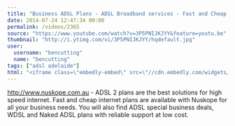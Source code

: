 ```yaml
---
title: "Business ADSL Plans - ADSL Broadband services - Fast and Cheap Internet Plans"
date: 2014-07-24 12:47:34 00:00
permalink: /videos/2365
source: "https://www.youtube.com/watch?v=3P5PNIJKJYY&feature=youtu.be"
thumbnail: "http://i.ytimg.com/vi/3P5PNIJKJYY/hqdefault.jpg"
user:
  username: "bencutting"
  name: "bencutting"
tags: ["adsl adelaide"]
html: "<iframe class=\"embedly-embed\" src=\"//cdn.embedly.com/widgets/media.html?src=http%3A%2F%2Fwww.youtube.com%2Fembed%2F3P5PNIJKJYY%3Fwmode%3Dtransparent%26feature%3Doembed&wmode=transparent&url=http%3A%2F%2Fwww.youtube.com%2Fwatch%3Fv%3D3P5PNIJKJYY&image=http%3A%2F%2Fi.ytimg.com%2Fvi%2F3P5PNIJKJYY%2Fhqdefault.jpg&key=daaebf4d9cdd46779200162d0ca86e20&type=text%2Fhtml&schema=youtube\" width=\"640\" height=\"480\" scrolling=\"no\" frameborder=\"0\" allowfullscreen></iframe>"
---
```


http://www.nuskope.com.au - ADSL 2 plans are the best solutions for high speed internet. Fast and cheap internet plans are available with Nuskope for all your business needs. You will also find ADSL special business deals, WDSL and Naked ADSL plans with reliable support at low cost.